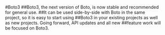 #Boto3
##Boto3, the next version of Boto, is now stable and recommended for general use.
##It can be used side-by-side with Boto in the same project, so it is easy to start using
##Boto3 in your existing projects as well as new projects. Going forward, API updates and all new
##feature work will be focused on Boto3.
